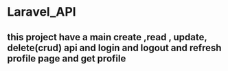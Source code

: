 <h1>Laravel_API</h1>

## this project have a main create ,read , update, delete(crud) api and login and logout and refresh profile page and get profile
